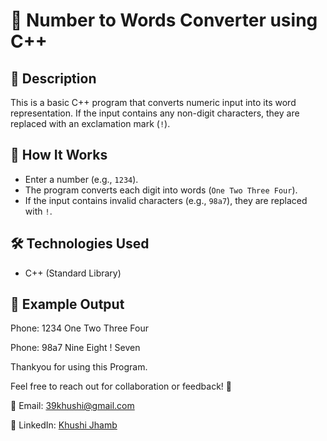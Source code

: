 # 🔢 Number to Words Converter using C++

## 📖 Description
This is a basic C++ program that converts numeric input into its word representation. If the input contains any non-digit characters, they are replaced with an exclamation mark (`!`).

## 🚀 How It Works
- Enter a number (e.g., `1234`).
- The program converts each digit into words (`One Two Three Four`).
- If the input contains invalid characters (e.g., `98a7`), they are replaced with `!`.

## 🛠️ Technologies Used
- C++ (Standard Library)

## 📸 Example Output
Phone: 1234 One Two Three Four

Phone: 98a7 Nine Eight ! Seven

Thankyou for using this Program.

Feel free to reach out for collaboration or feedback! 🚀

📧 Email: 39khushi@gmail.com  

🔗 LinkedIn: [Khushi Jhamb](https://www.linkedin.com/in/khushi-jhamb/)  
